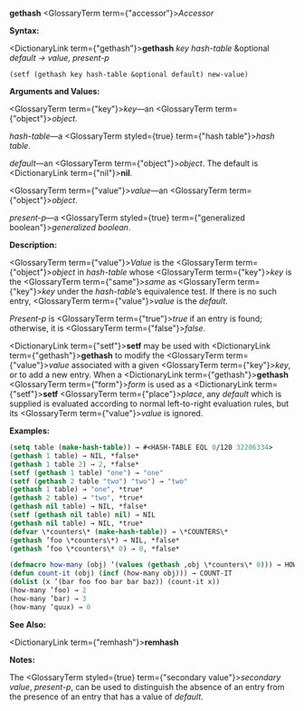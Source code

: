 **gethash** <GlossaryTerm  term={"accessor"}><i>Accessor</i></GlossaryTerm> 



**Syntax:** 



<DictionaryLink  term={"gethash"}><b>gethash</b></DictionaryLink> *key hash-table* &amp;optional *default → value, present-p* 

<!-- **(setf (gethash** *key hash-table* &amp;optional *default<DictionaryLink  term={"t"}><b>*)</b></DictionaryLink> *new-value***)**  -->
```
(setf (gethash key hash-table &optional default) new-value)
```

**Arguments and Values:** 



<GlossaryTerm  term={"key"}><i>key</i></GlossaryTerm>—an <GlossaryTerm  term={"object"}><i>object</i></GlossaryTerm>. 



*hash-table*—a <GlossaryTerm styled={true} term={"hash table"}><i>hash table</i></GlossaryTerm>. 



*default*—an <GlossaryTerm  term={"object"}><i>object</i></GlossaryTerm>. The default is <DictionaryLink  term={"nil"}><b>nil</b></DictionaryLink>. 



<GlossaryTerm  term={"value"}><i>value</i></GlossaryTerm>—an <GlossaryTerm  term={"object"}><i>object</i></GlossaryTerm>. 



*present-p*—a <GlossaryTerm styled={true} term={"generalized boolean"}><i>generalized boolean</i></GlossaryTerm>. 



**Description:** 



<GlossaryTerm  term={"value"}><i>Value</i></GlossaryTerm> is the <GlossaryTerm  term={"object"}><i>object</i></GlossaryTerm> in *hash-table* whose <GlossaryTerm  term={"key"}><i>key</i></GlossaryTerm> is the <GlossaryTerm  term={"same"}><i>same</i></GlossaryTerm> as <GlossaryTerm  term={"key"}><i>key</i></GlossaryTerm> under the *hash-table*’s equivalence test. If there is no such entry, <GlossaryTerm  term={"value"}><i>value</i></GlossaryTerm> is the *default*. 



*Present-p* is <GlossaryTerm  term={"true"}><i>true</i></GlossaryTerm> if an entry is found; otherwise, it is <GlossaryTerm  term={"false"}><i>false</i></GlossaryTerm>. 



<DictionaryLink  term={"setf"}><b>setf</b></DictionaryLink> may be used with <DictionaryLink  term={"gethash"}><b>gethash</b></DictionaryLink> to modify the <GlossaryTerm  term={"value"}><i>value</i></GlossaryTerm> associated with a given <GlossaryTerm  term={"key"}><i>key</i></GlossaryTerm>, or to add a new entry. When a <DictionaryLink  term={"gethash"}><b>gethash</b></DictionaryLink> <GlossaryTerm  term={"form"}><i>form</i></GlossaryTerm> is used as a <DictionaryLink  term={"setf"}><b>setf</b></DictionaryLink> <GlossaryTerm  term={"place"}><i>place</i></GlossaryTerm>, any *default* which is supplied is evaluated according to normal left-to-right evaluation rules, but its <GlossaryTerm  term={"value"}><i>value</i></GlossaryTerm> is ignored. 



**Examples:**
```lisp
(setq table (make-hash-table)) → #<HASH-TABLE EQL 0/120 32206334> 
(gethash 1 table) → NIL, *false* 
(gethash 1 table 2) → 2, *false* 
(setf (gethash 1 table) "one") → "one" 
(setf (gethash 2 table "two") "two") → "two" 
(gethash 1 table) → "one", *true* 
(gethash 2 table) → "two", *true* 
(gethash nil table) → NIL, *false* 
(setf (gethash nil table) nil) → NIL 
(gethash nil table) → NIL, *true* 
(defvar \*counters\* (make-hash-table)) → \*COUNTERS\* 
(gethash ’foo \*counters\*) → NIL, *false* 
(gethash ’foo \*counters\* 0) → 0, *false* 

(defmacro how-many (obj) ‘(values (gethash ,obj \*counters\* 0))) → HOW-MANY 
(defun count-it (obj) (incf (how-many obj))) → COUNT-IT 
(dolist (x ’(bar foo foo bar bar baz)) (count-it x)) 
(how-many ’foo) → 2 
(how-many ’bar) → 3 
(how-many ’quux) → 0 
```
**See Also:** 



<DictionaryLink  term={"remhash"}><b>remhash</b></DictionaryLink> 



**Notes:** 



The <GlossaryTerm styled={true} term={"secondary value"}><i>secondary value</i></GlossaryTerm>, *present-p*, can be used to distinguish the absence of an entry from the presence of an entry that has a value of *default*. 




